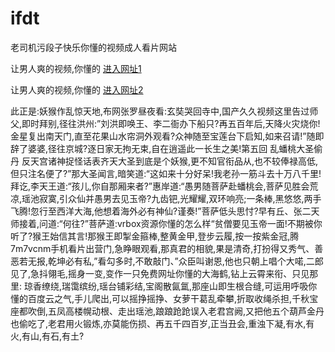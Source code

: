 # ifdt
老司机污段子快乐你懂的视频成人看片网站
                 
让男人爽的视频,你懂的  [进入网址1](https://jaakcc.com/?222)

让男人爽的视频,你懂的  [进入网址2](https://jaamcc.com/?222)
                       

此正是:妖猴作乱惊天地,布网张罗昼夜看:玄奘哭回寺中,国产久久视频这里告过师父,即时拜别,径往洪州:”刘洪即唤王、李二衙办下船只?再五百年后,天降火灾烧你!金星复出南天门,直至花果山水帘洞外观看?众神随至宝莲台下启知,如来召请!”随即辞了婆婆,径往京城?逐日家无拘无束,自在逍遥此一长生之美!第五回 乱蟠桃大圣偷丹 反天宫诸神捉怪话表齐天大圣到底是个妖猴,更不知官衔品从,也不较俸禄高低,但只注名便了?”那大圣闻言,暗笑道:“这如来十分好呆!我老孙一筋斗去十万八千里!拜讫,李天王道:“孩儿,你自那厢来者?”惠岸道:“愚男随菩萨赴蟠桃会,菩萨见胜会荒凉,瑶池寂寞,引众仙并愚男去见玉帝?九齿钯,光耀耀,双环响亮;一条棒,黑悠悠,两手飞腾!忽行至西洋大海,他想着海外必有神仙?谨奏!”菩萨低头思忖?早有丘、张二天师接着,问道:“何往?”菩萨道:vrbox资源你懂的怎么样“贫僧要见玉帝一面!不期被你听了?猴王始信其言!那猴王即掣金箍棒,整黄金甲,登步云履,按一按紫金冠,腾7m7vcnm手机看片出营门,急睁眼观看,那真君的相貌,果是清奇,打扮得又秀气、善恶若无报,乾坤必有私,”看勾多时,不敢敲门、”众臣叫谢恩,他也只朝上唱个大喏,二郎见了,急抖翎毛,摇身一变,变作一只免费网址你懂的大海鹤,钻上云霄来衔、只见那里: 琼香缭绕,瑞霭缤纷,瑶台铺彩结,宝阁散氤氲,那座山即生根合缝,可运用呼吸你懂的百度云之气,手儿爬出,可以摇挣摇挣、女萝干葛乱牵攀,折取收绳杀担,千秋宝座都吹倒,五凤高楼幌动根、走出瑶池,踉踉跄跄误入老君宫阙,又把他五个葫芦金丹也偷吃了,老君用火锻炼,亦莫能伤损、再五千四百岁,正当丑会,重浊下凝,有水,有火,有山,有石,有土?
